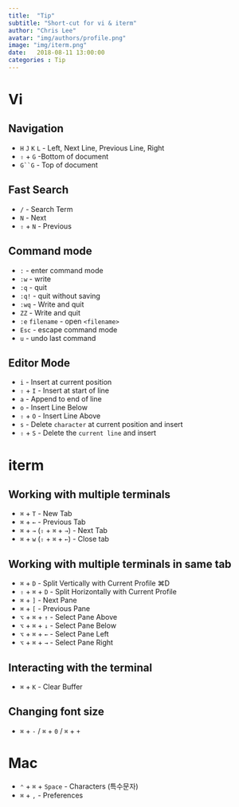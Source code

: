 ```yaml
---
title:  "Tip"
subtitle: "Short-cut for vi & iterm"
author: "Chris Lee"
avatar: "img/authors/profile.png"
image: "img/iterm.png"
date:   2018-08-11 13:00:00
categories : Tip
---
```


# Vi

## Navigation

- `H` `J` `K`	`L` - Left, Next Line, Previous Line, Right 
- `⇧` + `G` -Bottom of document
- `G``G` - Top of document

## Fast Search

- `/` - Search Term
- `N` - Next
- `⇧` + `N`	- Previous

## Command mode

- `:` -	enter command mode
- `:w` - write
- `:q` - quit
- `:q!` - quit without saving
- `:wq` - Write and quit
- `ZZ`	- Write and quit
- `:e`  `filename`	- open `<filename>`
- `Esc`	- escape command mode
- `u` - undo last command

## Editor Mode

- `i` - Insert at current position
- `⇧` + `I` - Insert at start of line
- `a` - Append to end of line
- `o` - Insert Line Below
- `⇧` + `O` - Insert Line Above
- `s` - Delete `character` at current position and insert
- `⇧` + `S` - Delete the `current line` and insert

# iterm

## Working with multiple terminals

- `⌘` + `T` - New Tab 
- `⌘` + `←` - Previous Tab 
- `⌘` + `→` (`⇧` + `⌘` + `→`) - Next Tab 
- `⌘` + `w` (`⇧` + `⌘` + `←`) - Close tab 

## Working with multiple terminals in same tab

- `⌘` + `D` - Split Vertically with Current Profile ⌘D
- `⇧` + `⌘` + `D` - Split Horizontally with Current Profile 
- `⌘` + `]` - Next Pane
- `⌘` + `[` - Previous Pane 
- `⌥` + `⌘` + `↑` - Select Pane Above 
- `⌥` + `⌘` + `↓` - Select Pane Below 
- `⌥` + `⌘` + `←` - Select Pane Left 
- `⌥` + `⌘` + `→` - Select Pane Right 

## Interacting with the terminal
- `⌘`  + `K` - Clear Buffer 

## Changing font size
- `⌘` + `-` / `⌘` + `0` / `⌘` + `+`

# Mac
- `⌃` + `⌘` + `Space` - Characters (특수문자)
- `⌘` + `,` - Preferences